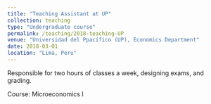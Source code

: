 ```yaml
---
title: "Teaching Assistant at UP"
collection: teaching
type: "Undergraduate course"
permalink: /teaching/2018-teaching-UP
venue: "Universidad del Ppacífico (UP), Economics Department"
date: 2018-03-01
location: "Lima, Peru"
---
```


Responsible for two hours of classes a week, designing exams, and grading.

Course: Microeconomics I


